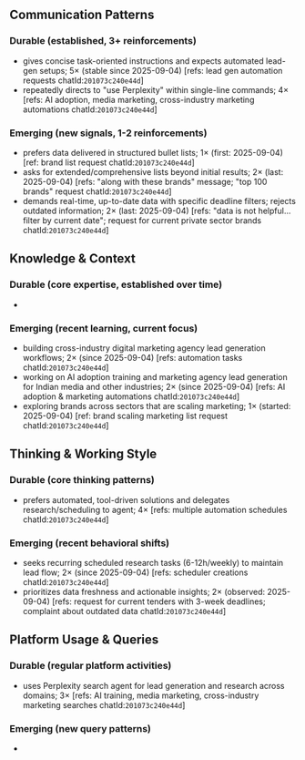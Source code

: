 ## Communication Patterns
### Durable (established, 3+ reinforcements)
- gives concise task-oriented instructions and expects automated lead-gen setups; 5× (stable since 2025-09-04) [refs: lead gen automation requests chatId:`201073c240e44d`]
- repeatedly directs to "use Perplexity" within single-line commands; 4× [refs: AI adoption, media marketing, cross-industry marketing automations chatId:`201073c240e44d`]

### Emerging (new signals, 1-2 reinforcements)
- prefers data delivered in structured bullet lists; 1× (first: 2025-09-04) [ref: brand list request chatId:`201073c240e44d`]
- asks for extended/comprehensive lists beyond initial results; 2× (last: 2025-09-04) [refs: "along with these brands" message; "top 100 brands" request chatId:`201073c240e44d`]
- demands real-time, up-to-date data with specific deadline filters; rejects outdated information; 2× (last: 2025-09-04) [refs: "data is not helpful... filter by current date"; request for current private sector brands chatId:`201073c240e44d`]

## Knowledge & Context
### Durable (core expertise, established over time)
-  

### Emerging (recent learning, current focus)
- building cross-industry digital marketing agency lead generation workflows; 2× (since 2025-09-04) [refs: automation tasks chatId:`201073c240e44d`]
- working on AI adoption training and marketing agency lead generation for Indian media and other industries; 2× (since 2025-09-04) [refs: AI adoption & marketing automations chatId:`201073c240e44d`]
- exploring brands across sectors that are scaling marketing; 1× (started: 2025-09-04) [ref: brand scaling marketing list request chatId:`201073c240e44d`]

## Thinking & Working Style
### Durable (core thinking patterns)
- prefers automated, tool-driven solutions and delegates research/scheduling to agent; 4× [refs: multiple automation schedules chatId:`201073c240e44d`]

### Emerging (recent behavioral shifts)
- seeks recurring scheduled research tasks (6-12h/weekly) to maintain lead flow; 2× (since 2025-09-04) [refs: scheduler creations chatId:`201073c240e44d`]
- prioritizes data freshness and actionable insights; 2× (observed: 2025-09-04) [refs: request for current tenders with 3-week deadlines; complaint about outdated data chatId:`201073c240e44d`]

## Platform Usage & Queries
### Durable (regular platform activities)
- uses Perplexity search agent for lead generation and research across domains; 3× [refs: AI training, media marketing, cross-industry marketing searches chatId:`201073c240e44d`]

### Emerging (new query patterns)
-  
